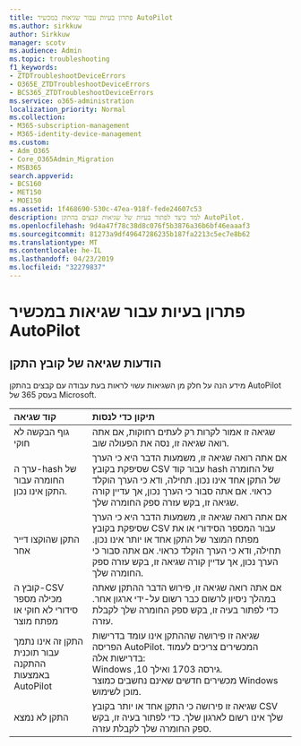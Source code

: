```yaml
---
title: פתרון בעיות עבור שגיאות במכשיר AutoPilot
ms.author: sirkkuw
author: Sirkkuw
manager: scotv
ms.audience: Admin
ms.topic: troubleshooting
f1_keywords:
- ZTDTroubleshootDeviceErrors
- O365E_ZTDTroubleshootDeviceErrors
- BCS365_ZTDTroubleshootDeviceErrors
ms.service: o365-administration
localization_priority: Normal
ms.collection:
- M365-subscription-management
- M365-identity-device-management
ms.custom:
- Adm_O365
- Core_O365Admin_Migration
- MSB365
search.appverid:
- BCS160
- MET150
- MOE150
ms.assetid: 1f468690-530c-47ea-918f-fede24607c53
description: למד כיצד לפתור בעיות של שגיאות קבצים בהתקן AutoPilot.
ms.openlocfilehash: 9d4a47f78c38d8c076f5b3876a36b6bf46eaaaf3
ms.sourcegitcommit: 81273a9df49647286235b187fa2213c5ec7e8b62
ms.translationtype: MT
ms.contentlocale: he-IL
ms.lasthandoff: 04/23/2019
ms.locfileid: "32279837"
---
```

# <a name="troubleshoot-autopilot-device-errors"></a>פתרון בעיות עבור שגיאות במכשיר AutoPilot

## <a name="device-file-error-messages"></a>הודעות שגיאה של קובץ התקן

מידע הנה על חלק מן השגיאות עשוי לראות בעת עבודה עם קבצים בהתקן AutoPilot בעסק 365 של Microsoft. 
  
|**קוד שגיאה**|**תיקון כדי לנסות**|
|:-----|:-----|
|גוף הבקשה לא חוקי  <br/> |שגיאה זו אמור לקרות רק לעתים רחוקות, אם אתה רואה שגיאה זו, נסה את הפעולה שוב.  <br/> |
|ערך ה-hash של החומרה עבור התקן אינו נכון.  <br/> |אם אתה רואה שגיאה זו, משמעות הדבר היא כי הערך שסיפקת בקובץ CSV עבור קוד hash של החומרה של התקן אחד אינו נכון. תחילה, ודא כי הערך הוקלד כראוי. אם אתה סבור כי הערך נכון, אך עדיין קורה שגיאה זו, בקש עזרה ספק החומרה שלך.  <br/> |
|התקן שהוקצו דייר אחר  <br/> |אם אתה רואה שגיאה זו, משמעות הדבר היא כי הערך שסיפקת בקובץ CSV עבור המספר הסידורי או את מפתח המוצר של התקן אחד או יותר אינו נכון. תחילה, ודא כי הערך הוקלד כראוי. אם אתה סבור כי הערך נכון, אך עדיין קורה שגיאה זו, בקש עזרה ספק החומרה שלך.  <br/> |
|קובץ ה-CSV מכילה מספר סידורי לא חוקי או מפתח מוצר  <br/> |אם אתה רואה שגיאה זו, פירוש הדבר ההתקן שאתה במהלך ניסיון לרשום כבר רשום על-ידי ארגון אחר. כדי לפתור בעיה זו, בקש ספק החומרה שלך לקבלת עזרה.  <br/> |
|התקן זה אינו נתמך עבור תוכנית ההתקנה באמצעות AutoPilot  <br/> | שגיאה זו פירושה שההתקן אינו עומד בדרישות הפריסה AutoPilot. המכשירים צריכים לעמוד בדרישות אלה:  <br/>  Windows ,10 גירסה 1703 ואילך.  <br/>  מכשירים חדשים שאינם נחשבים כמוצר Windows מוכן לשימוש.  <br/> |
|התקן לא נמצא  <br/> |שגיאה זו פירושה כי התקן אחד או יותר בקובץ CSV שלך אינו רשום לארגון שלך. כדי לפתור בעיה זו, בקש ספק החומרה שלך לקבלת עזרה.  <br/> |
   
